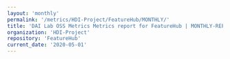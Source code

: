 ```yaml
---
layout: 'monthly'
permalink: '/metrics/HDI-Project/FeatureHub/MONTHLY/'
title: 'DAI Lab OSS Metrics Metrics report for FeatureHub | MONTHLY-REPORT-2020-05-01'
organization: 'HDI-Project'
repository: 'FeatureHub'
current_date: '2020-05-01'
---
```


